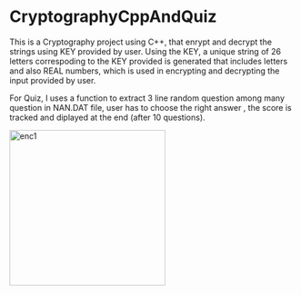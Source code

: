 # CryptographyCppAndQuiz
This is a Cryptography project using C++, that enrypt and decrypt the strings using KEY 
provided by user. Using the KEY, a unique string of 26 letters correspoding to the KEY provided
is generated that includes letters and also REAL numbers, which is used in encrypting and decrypting
the input provided by user.

For Quiz, I uses a function to extract 3 line random question among many question in NAN.DAT file,
user has to choose the right answer , the score is tracked and diplayed at the end (after 10 questions).

<img width="274" alt="enc1" src="https://github.com/areebquadri/CryptographyCppAndQuiz/assets/139630610/6c3cbf54-1a95-4d97-b9e2-98ebe0319b75">
